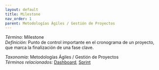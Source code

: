 ```yaml
---
layout: default
title: Milestone
nav_order: 1
parent: Metodologías Ágiles / Gestión de Proyectos
---
```


*Término:* Milestone  
*Definición:* Punto de control importante en el cronograma de un proyecto, que marca la finalización de una fase clave.

*Taxonomía:* Metodologías Ágiles / Gestión de Proyectos  
*Términos relacionados:* [Dashboard](https://maleniski.github.io/diccionario-angl-tec-mx/docs/alfabeticamente/D/dashboard/), [Sprint](https://maleniski.github.io/diccionario-angl-tec-mx/docs/alfabeticamente/S/sprint/)
